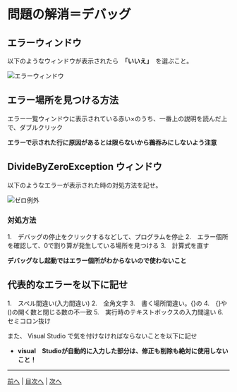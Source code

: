 # 問題の解消＝デバッグ

## エラーウィンドウ
以下のようなウィンドウが表示されたら　**「いいえ」**　を選ぶこと。

![エラーウィンドウ](imgs/0300.png)

## エラー場所を見つける方法

エラー一覧ウィンドウに表示されている赤い×のうち、一番上の説明を読んだ上で、ダブルクリック

**エラーで示された行に原因があるとは限らないから鵜吞みにしないよう注意**

## DivideByZeroException ウィンドウ
以下のようなエラーが表示された時の対処方法を記せ。

![ゼロ例外](imgs/0301.png)

### 対処方法
1.　デバッグの停止をクリックするなどして、プログラムを停止
2.　エラー個所を確認して、0で割り算が発生している場所を見つける
3.　計算式を直す

**デバッグなし起動ではエラー個所がわからないので使わないこと**

## 代表的なエラーを以下に記せ
1.　スペル間違い(入力間違い)
2.　全角文字
3.　書く場所間違い。{}の
4.　{}や()の開く数と閉じる数の不一致
5.　実行時のテキストボックスの入力間違い
6.　セミコロン抜け

また、 Visual Studio で気を付けなければならないことを以下に記せ
- **visual　Studioが自動的に入力した部分は、修正も削除も絶対に使用しないこと！**

---

[前へ](README.md#%E3%83%97%E3%83%AD%E3%82%B0%E3%83%A9%E3%83%9F%E3%83%B3%E3%82%B0%E3%81%AE%E8%82%9D) | [目次へ](README.md#%E7%9B%AE%E6%AC%A1) | [次へ](04.md)
